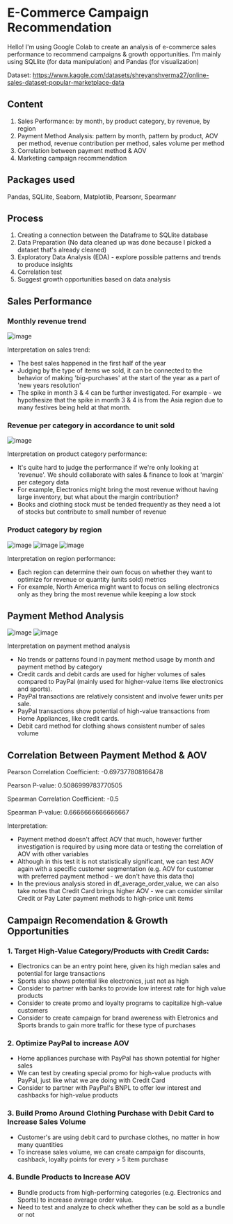 # E-Commerce Campaign Recommendation

Hello! I'm using Google Colab to create an analysis of e-commerce sales performance to recommend campaigns & growth opportunities.
I'm mainly using SQLlite (for data manipulation) and Pandas (for visualization)

Dataset: https://www.kaggle.com/datasets/shreyanshverma27/online-sales-dataset-popular-marketplace-data

## Content
1. Sales Performance: by month, by product category, by revenue, by region
2. Payment Method Analysis: pattern by month, pattern by product, AOV per method, revenue contribution per method, sales volume per method
3. Correlation between payment method & AOV
4. Marketing campaign recommendation

## Packages used
Pandas, SQLlite, Seaborn, Matplotlib, Pearsonr, Spearmanr

## Process
1. Creating a connection between the Dataframe to SQLlite database
2. Data Preparation (No data cleaned up was done because I picked a dataset that's already cleaned)
3. Exploratory Data Analysis (EDA) - explore possible patterns and trends to produce insights
4. Correlation test
5. Suggest growth opportunities based on data analysis

## Sales Performance

### Monthly revenue trend
![image](https://github.com/user-attachments/assets/f4b677eb-02f0-4e5b-b66c-72126600dbc7)

Interpretation on sales trend:
- The best sales happened in the first half of the year
- Judging by the type of items we sold, it can be connected to the behavior of making 'big-purchases' at the start of the year as a part of 'new years resolution'
- The spike in month 3 & 4 can be further investigated. For example - we hypothesize that the spike in month 3 & 4 is from the Asia region due to many festives being held at that month.

### Revenue per category in accordance to unit sold
![image](https://github.com/user-attachments/assets/e0667c82-9fe7-41e9-82cd-aa6936df73bc)

Interpretation on product category performance:
- It's quite hard to judge the performance if we're only looking at 'revenue'. We should collaborate with sales & finance to look at 'margin' per category data
- For example, Electronics might bring the most revenue without having large inventory, but what about the margin contribution?
- Books and clothing stock must be tended frequently as they need a lot of stocks but contribute to small number of revenue

### Product category by region
![image](https://github.com/user-attachments/assets/7e80c6c7-a333-4373-a399-5b5114af76e4)
![image](https://github.com/user-attachments/assets/4d977353-af18-4b0e-9f8a-ba476fe02208)
![image](https://github.com/user-attachments/assets/4da0f17f-ec24-4c5d-9262-b66758e8c8db)

Interpretation on region performance:
- Each region can determine their own focus on whether they want to optimize for revenue or quantity (units sold) metrics
- For example, North America might want to focus on selling electronics only as they bring the most revenue while keeping a low stock


## Payment Method Analysis
![image](https://github.com/user-attachments/assets/d4fdd966-afdc-4cef-90b7-30b887dabcef)
![image](https://github.com/user-attachments/assets/5fc22e00-c136-40ec-8d0f-4ec4252d2d72)

Interpretation on payment method analysis
- No trends or patterns found in payment method usage by month and payment method by category
- Credit cards and debit cards are used for higher volumes of sales compared to PayPal (mainly used for higher-value items like electronics and sports).
- PayPal transactions are relatively consistent and involve fewer units per sale.
- PayPal transactions show potential of high-value transactions from Home Appliances, like credit cards.
- Debit card method for clothing shows consistent number of sales volume

## Correlation Between Payment Method & AOV
Pearson Correlation Coefficient: -0.697377808166478

Pearson P-value: 0.5086999783770505

Spearman Correlation Coefficient: -0.5

Spearman P-value: 0.6666666666666667


Interpretation:
- Payment method doesn't affect AOV that much, however further investigation is required by using more data or testing the correlation of AOV with other variables
- Although in this test it is not statistically significant, we can test AOV again with a specific customer segmentation (e.g. AOV for customer with preferred payment method - we don't have this data tho)
- In the previous analysis stored in df_average_order_value, we can also take notes that Credit Card brings higher AOV - we can consider similar Credit or Pay Later payment methods to high-price unit items

## Campaign Recomendation & Growth Opportunities
### 1. Target High-Value Category/Products with Credit Cards:
- Electronics can be an entry point here, given its high median sales and potential for large transactions
- Sports also shows potential like electronics, just not as high
- Consider to partner with banks to provide low interest rate for high value products
- Consider to create promo and loyalty programs to capitalize high-value customers
- Consider to create campaign for brand awereness with Eletronics and Sports brands to gain more traffic for these type of purchases
### 2. Optimize PayPal to increase AOV
- Home appliances purchase with PayPal has shown potential for higher sales
- We can test by creating special promo for high-value products with PayPal, just like what we are doing with Credit Card
- Consider to partner with PayPal's BNPL to offer low interest and cashbacks for high-value products
### 3. Build Promo Around Clothing Purchase with Debit Card to Increase Sales Volume
- Customer's are using debit card to purchase clothes, no matter in how many quantities
- To increase sales volume, we can create campaign for discounts, cashback, loyalty points for every > 5 item purchase
### 4. Bundle Products to Increase AOV
- Bundle products from high-performing categories (e.g. Electronics and Sports) to increase average order value.
- Need to test and analyze to check whether they can be sold as a bundle or not









